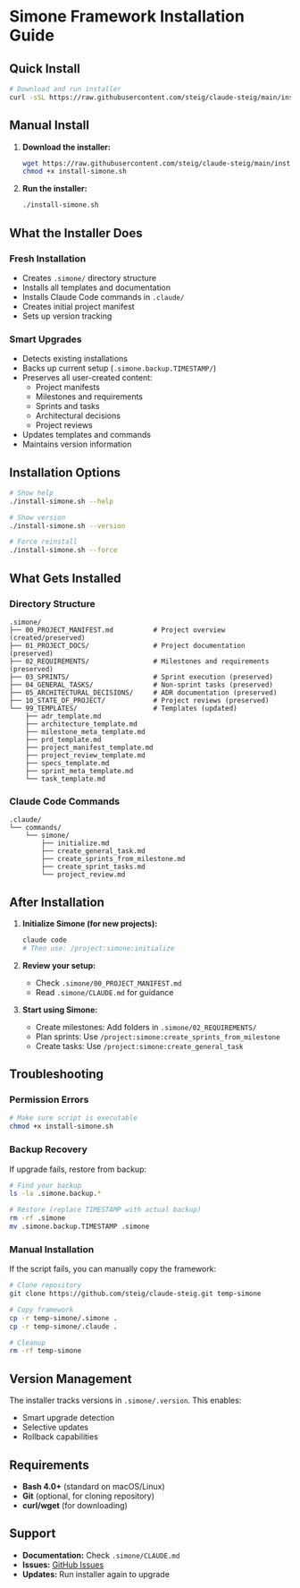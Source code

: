 # Simone Framework Installation Guide

## Quick Install

```bash
# Download and run installer
curl -sSL https://raw.githubusercontent.com/steig/claude-steig/main/install-simone.sh | bash
```

## Manual Install

1. **Download the installer:**
   ```bash
   wget https://raw.githubusercontent.com/steig/claude-steig/main/install-simone.sh
   chmod +x install-simone.sh
   ```

2. **Run the installer:**
   ```bash
   ./install-simone.sh
   ```

## What the Installer Does

### Fresh Installation
- Creates `.simone/` directory structure
- Installs all templates and documentation
- Installs Claude Code commands in `.claude/`
- Creates initial project manifest
- Sets up version tracking

### Smart Upgrades
- Detects existing installations
- Backs up current setup (`.simone.backup.TIMESTAMP/`)
- Preserves all user-created content:
  - Project manifests
  - Milestones and requirements
  - Sprints and tasks
  - Architectural decisions
  - Project reviews
- Updates templates and commands
- Maintains version information

## Installation Options

```bash
# Show help
./install-simone.sh --help

# Show version
./install-simone.sh --version

# Force reinstall
./install-simone.sh --force
```

## What Gets Installed

### Directory Structure
```
.simone/
├── 00_PROJECT_MANIFEST.md          # Project overview (created/preserved)
├── 01_PROJECT_DOCS/                # Project documentation (preserved)
├── 02_REQUIREMENTS/                # Milestones and requirements (preserved)
├── 03_SPRINTS/                     # Sprint execution (preserved)
├── 04_GENERAL_TASKS/               # Non-sprint tasks (preserved)
├── 05_ARCHITECTURAL_DECISIONS/     # ADR documentation (preserved)
├── 10_STATE_OF_PROJECT/            # Project reviews (preserved)
└── 99_TEMPLATES/                   # Templates (updated)
    ├── adr_template.md
    ├── architecture_template.md
    ├── milestone_meta_template.md
    ├── prd_template.md
    ├── project_manifest_template.md
    ├── project_review_template.md
    ├── specs_template.md
    ├── sprint_meta_template.md
    └── task_template.md
```

### Claude Code Commands
```
.claude/
└── commands/
    └── simone/
        ├── initialize.md
        ├── create_general_task.md
        ├── create_sprints_from_milestone.md
        ├── create_sprint_tasks.md
        └── project_review.md
```

## After Installation

1. **Initialize Simone (for new projects):**
   ```bash
   claude code
   # Then use: /project:simone:initialize
   ```

2. **Review your setup:**
   - Check `.simone/00_PROJECT_MANIFEST.md`
   - Read `.simone/CLAUDE.md` for guidance

3. **Start using Simone:**
   - Create milestones: Add folders in `.simone/02_REQUIREMENTS/`
   - Plan sprints: Use `/project:simone:create_sprints_from_milestone`
   - Create tasks: Use `/project:simone:create_general_task`

## Troubleshooting

### Permission Errors
```bash
# Make sure script is executable
chmod +x install-simone.sh
```

### Backup Recovery
If upgrade fails, restore from backup:
```bash
# Find your backup
ls -la .simone.backup.*

# Restore (replace TIMESTAMP with actual backup)
rm -rf .simone
mv .simone.backup.TIMESTAMP .simone
```

### Manual Installation
If the script fails, you can manually copy the framework:
```bash
# Clone repository
git clone https://github.com/steig/claude-steig.git temp-simone

# Copy framework
cp -r temp-simone/.simone .
cp -r temp-simone/.claude .

# Cleanup
rm -rf temp-simone
```

## Version Management

The installer tracks versions in `.simone/.version`. This enables:
- Smart upgrade detection
- Selective updates
- Rollback capabilities

## Requirements

- **Bash 4.0+** (standard on macOS/Linux)
- **Git** (optional, for cloning repository)
- **curl/wget** (for downloading)

## Support

- **Documentation:** Check `.simone/CLAUDE.md`
- **Issues:** [GitHub Issues](https://github.com/steig/claude-steig/issues)
- **Updates:** Run installer again to upgrade